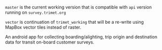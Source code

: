 `master` is the current working version that is compatible with `api` version
running on `survey.trimet.org`


`vector` is continuation of `trimet_working` that will be a re-write
using MapBox vector tiles instead of raster.


An android app for collecting boarding/alighting, trip origin and destination data for transit on-board customer surveys.
